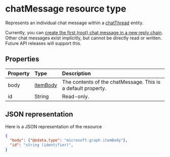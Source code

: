 # chatMessage resource type

Represents an individual chat message within a [chatThread](chatthread.md) entity.

Currently, you can [create the first (root) chat message in a new reply chain](../api/channel_post_chatthreads.md).  Other chat messages exist implicitly, but cannot be directly read or written.  Future API releases will support this.

## Properties
| Property	   | Type	|Description|
|:---------------|:--------|:----------|
|body|[itemBody](itembody.md)|The contents of the chatMessage. This is a default property.|
|id|String| Read-only.|

## JSON representation

Here is a JSON representation of the resource

<!-- {
  "blockType": "resource",
  "optionalProperties": [
    "attachments",
    "extensions",
    "inReplyTo",
    "multiValueExtendedProperties",
    "singleValueExtendedProperties"
  ],
  "@odata.type": "microsoft.graph.post"
}-->

```json
{
  "body": {"@odata.type": "microsoft.graph.itemBody"},
  "id": "string (identifier)",
}

```

<!-- uuid: 8fcb5dbc-d5aa-4681-8e31-b001d5168d79
2015-10-25 14:57:30 UTC -->
<!-- {
  "type": "#page.annotation",
  "description": "post resource",
  "keywords": "",
  "section": "documentation",
  "tocPath": ""
}-->